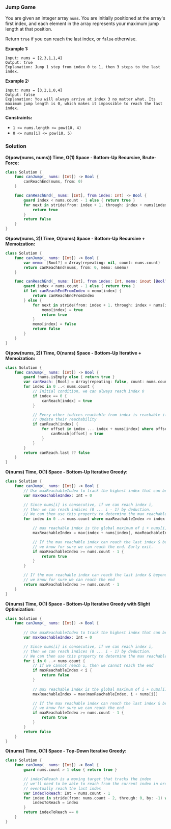 
### Jump Game

You are given an integer array `nums`. You are initially positioned at the array's first index, and each element in the array represents your maximum jump length at that position.

Return `true` if you can reach the last index, or `false` otherwise.

__Example 1:__
```
Input: nums = [2,3,1,1,4]
Output: true
Explanation: Jump 1 step from index 0 to 1, then 3 steps to the last index.
```
__Example 2:__
```
Input: nums = [3,2,1,0,4]
Output: false
Explanation: You will always arrive at index 3 no matter what. Its maximum jump length is 0, which makes it impossible to reach the last index.
```

__Constraints:__
* `1 <= nums.length <= pow(10, 4)`
* `0 <= nums[i] <= pow(10, 5)`

### Solution
__O(pow(nums, nums)) Time, O(1) Space - Bottom-Up Recursive, Brute-Force:__
```Swift
class Solution {
    func canJump(_ nums: [Int]) -> Bool {
        canReachEnd(nums, from: 0)
    }

    func canReachEnd(_ nums: [Int], from index: Int) -> Bool {
        guard index < nums.count - 1 else { return true }
        for next in stride(from: index + 1, through: index + nums[index], by: 1) where canReachEnd(nums, from: next) {
            return true
        }
        return false
    }
}

```
__O(pow(nums, 2)) Time, O(nums) Space - Bottom-Up Recursive + Memoization:__
```Swift
class Solution {
    func canJump(_ nums: [Int]) -> Bool {
        var memo: [Bool?] = Array(repeating: nil, count: nums.count) 
        return canReachEnd(nums, from: 0, memo: &memo)
    }

    func canReachEnd(_ nums: [Int], from index: Int, memo: inout [Bool?]) -> Bool {
        guard index < nums.count - 1 else { return true }
        if let canReachEndFromIndex = memo[index] {
            return canReachEndFromIndex
        } else {
            for next in stride(from: index + 1, through: index + nums[index], by: 1) where canReachEnd(nums, from: next, memo: &memo) {
                memo[index] = true
                return true
            }
            memo[index] = false
            return false
        }
    }
}
```
__O(pow(nums, 2)) Time, O(nums) Space - Bottom-Up Iterative + Memoization:__
```Swift
class Solution {
    func canJump(_ nums: [Int]) -> Bool {
        guard !nums.isEmpty else { return true }
        var canReach: [Bool] = Array(repeating: false, count: nums.count)
        for index in 0 ..< nums.count {
            // Initial condition, we can always reach index 0
            if index == 0 {
                canReach[index] = true
            }

            // Every other indices reachable from index is reachable if index is reachable. 
            // Update their reachability
            if canReach[index] {
                for offset in index ... index + nums[index] where offset < nums.count {
                    canReach[offset] = true
                }
            }
        }
        return canReach.last ?? false
    }
}
```
__O(nums) Time, O(1) Space - Bottom-Up Iterative Greedy:__
```swift
class Solution {
    func canJump(_ nums: [Int]) -> Bool {
        // Use maxReachableIndex to track the highest index that can be reached
        var maxReachableIndex: Int = 0

        // Since nums[i] is consecutive, if we can reach index i, 
        // then we can reach indices (0 ... i - 1) by deduction.
        // We can then use this property to determine the max reachable index
        for index in 0 ..< nums.count where maxReachableIndex >= index {

            // max reachable index is the global maximum of i + nums[i]
            maxReachableIndex = max(index + nums[index], maxReachableIndex)

            // If the max reachable index can reach the last index & beyond
            // we know for sure we can reach the end. Early exit.
            if maxReachableIndex >= nums.count - 1 {
                return true
            }
        }

        // If the max reachable index can reach the last index & beyond
        // we know for sure we can reach the end
        return maxReachableIndex >= nums.count - 1
    }
}
```
__O(nums) Time, O(1) Space - Bottom-Up Iterative Greedy with Slight Optimization:__
```Swift
class Solution {
    func canJump(_ nums: [Int]) -> Bool {
        
        // Use maxReachableIndex to track the highest index that can be reached
        var maxReachableIndex: Int = 0

        // Since nums[i] is consecutive, if we can reach index i, 
        // then we can reach indices (0 ... i - 1) by deduction.
        // We can then use this property to determine the max reachable index
        for i in 0 ..< nums.count {
            // If we cannot reach i, then we cannot reach the end
            if maxReachableIndex < i {
                return false
            }
            
            // max reachable index is the global maximum of i + nums[i]
            maxReachableIndex = max(maxReachableIndex, i + nums[i])

            // If the max reachable index can reach the last index & beyond
            // we know for sure we can reach the end
            if maxReachableIndex >= nums.count - 1 {
                return true
            }
        }
        return false
    }
}
```
__O(nums) Time, O(1) Space - Top-Down Iterative Greedy:__
```Swift
class Solution {
    func canJump(_ nums: [Int]) -> Bool {
        guard nums.count > 1 else { return true }

        // indexToReach is a moving target that tracks the index 
        // we'll need to be able to reach from the current index in order to 
        // eventually reach the last index
        var indexToReach: Int = nums.count - 1
        for index in stride(from: nums.count - 2, through: 0, by: -1) where nums[index] + index >= indexToReach {
            indexToReach = index
        }
        return indexToReach == 0
    }
}
```